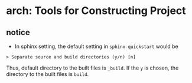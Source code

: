 # arch: Tools for Constructing Project

## notice

* In sphinx setting, the default setting in `sphinx-quickstart` would be

```
> Separate source and build directories (y/n) [n]
```
Thus, default directory to the built files is `_build`.
If the `y` is chosen, the directory to the built files is `build`.